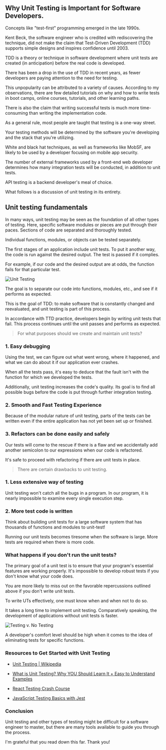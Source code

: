 ## Why Unit Testing is Important for Software Developers.

Concepts like "test-first" programming emerged in the late 1990s.

Kent Beck, the software engineer who is credited with rediscovering the technique, did not make the claim that Test-Driven Development (TDD) supports simple designs and inspires confidence until 2003.

TDD is a theory or technique in software development where unit tests are created (in anticipation) before the real code is developed.

There has been a drop in the use of TDD in recent years, as fewer developers are paying attention to the need for testing.

This unpopularity can be attributed to a variety of causes. 
According to my observations, there are few detailed tutorials on why and how to write tests in boot camps, online courses, tutorials, and other learning paths.


There is also the claim that writing successful tests is much more time-consuming than writing the implementation code.

As a general rule, most people are taught that testing is a one-way street. 

Your testing methods will be determined by the software you're developing and the stack that you're utilizing. 

White and black hat techniques, as well as frameworks like MobSF, are likely to be used by a developer focusing on mobile app security.



The number of external frameworks used by a front-end web developer determines how many integration tests will be conducted, in addition to unit tests.

API testing is a backend developer's meal of choice.

What follows is a discussion of unit testing in its entirety.


## Unit testing fundamentals

In many ways, unit testing may be seen as the foundation of all other types of testing. Here, specific software modules or pieces are put through their paces. Sections of code are separated and thoroughly tested.

Individual functions, modules, or objects can be tested separately.

The first stages of an application include unit tests. To put it another way, the code is run against the desired output. The test is passed if it complies.

For example, if our code and the desired output are at odds, the function fails for that particular test.


![Unit Testing](https://cdn.hashnode.com/res/hashnode/image/upload/v1642499447683/ez9CC9DEy.png)


The goal is to separate our code into functions, modules, etc., and see if it performs as expected.

This is the goal of TDD: to make software that is constantly changed and reevaluated, and unit testing is part of this process.

In accordance with TTD practice, developers begin by writing unit tests that fail. This process continues until the unit passes and performs as expected.


> For what purposes should we create and maintain unit tests?


 ### 1. Easy debugging 

Using the test, we can figure out what went wrong, where it happened, and what we can do about it if our application ever crashes.

When all the tests pass, it's easy to deduce that the fault isn't with the function for which we developed the tests.

Additionally, unit testing increases the code's quality. Its goal is to find all possible bugs before the code is put through further integration testing. 
 
### 2. Smooth and Fast Testing Experience 

Because of the modular nature of unit testing, parts of the tests can be written even if the entire application has not yet been set up or finished. 

### 3. Refactors can be done easily and safely

Our tests will come to the rescue if there is a flaw and we accidentally add another semicolon to our expressions when our code is refactored.

It's safe to proceed with refactoring if there are unit tests in place.

> There are certain drawbacks to unit testing.

### 1. Less extensive way of testing

Unit testing won't catch all the bugs in a program. In our program, it is nearly impossible to examine every single execution step.


### 2. More test code is written

Think about building unit tests for a large software system that has thousands of functions and modules to unit-test!

Running our unit tests becomes tiresome when the software is large. More tests are required when there is more code.



### What happens if you don't run the unit tests?

The primary goal of a unit test is to ensure that your program's essential features are working properly. It's impossible to develop robust tests if you don't know what your code does.

You are more likely to miss out on the favorable repercussions outlined above if you don't write unit tests.

To write UTs effectively, one must know when and when not to do so.

It takes a long time to implement unit testing. Comparatively speaking, the development of applications without unit tests is faster.

 
![Testing v. No Testing](https://cdn.hashnode.com/res/hashnode/image/upload/v1642502373848/3Es0iHr2E.png)


A developer's comfort level should be high when it comes to the idea of eliminating tests for specific functions.


### Resources to Get Started with Unit Testing 


- [Unit Testing | Wikipedia ](https://en.wikipedia.org/wiki/Unit_testing) 

-  [What is Unit Testing? Why YOU Should Learn It + Easy to Understand Examples](https://youtu.be/3kzHmaeozDI) 

-  [React Testing Crash Course](https://youtu.be/OVNjsIto9xM) 

-  [JavaScript Testing Basics with Jest](https://youtu.be/__QEPUdnJS0) 



### Conclusion 

Unit testing and other types of testing might be difficult for a software engineer to master, but there are many tools available to guide you through the process.

I'm grateful that you read down this far. Thank you!






